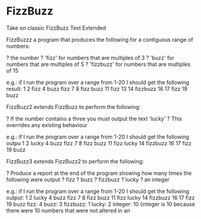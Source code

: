 # FizzBuzz
Take on classic FizzBuzz Test Extended

FizzBuzzz a program that produces the following for a contiguous range of numbers:

? the number
? 'fizz' for numbers that are multiples of 3
? 'buzz' for numbers that are multiples of 5
? 'fizzbuzz' for numbers that are multiples of 15

e.g.: if I run the program over a range from 1-20 I should get the following result:
1 2 fizz 4 buzz fizz 7 8 fizz buzz 11 fizz 13 14 fizzbuzz 16 17 fizz 19 buzz

FizzBuzz2 extends FizzBuzz to perform the following:

? If the number contains a three you must output the text 'lucky'
? This overrides any existing behaviour

e.g.: if I run the program over a range from 1-20 I should get the following outpu
1 2 lucky 4 buzz fizz 7 8 fizz buzz 11 fizz lucky 14 fizzbuzz 16 17 fizz 19 buzz


FizzBuzz3 extends FizzBuzz2 to perform the following:

? Produce a report at the end of the program showing how many times the following were output
? fizz
? buzz
? fizzbuzz
? lucky
? an integer

e.g.: if I run the program over a range from 1-20 I should get the following output:
1 2 lucky 4 buzz fizz 7 8 fizz buzz 11 fizz lucky 14 fizzbuzz 16 17 fizz 19 buzz
 fizz: 4 buzz: 3 fizzbuzz: 1 lucky: 2 integer: 10
(integer is 10 because there were 10 numbers that were not altered in an